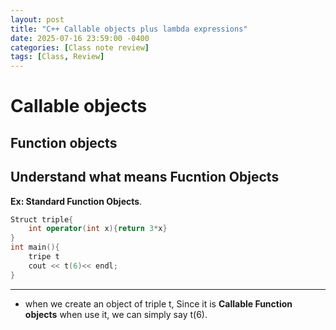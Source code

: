 ```yaml
---
layout: post
title: "C++ Callable objects plus lambda expressions"
date: 2025-07-16 23:59:00 -0400
categories: [Class note review]
tags: [Class, Review]
---
```


# **Callable objects** 

## Function objects

Understand what means Fucntion Objects
---
**Ex: Standard Function Objects**.
```C++
Struct triple{
    int operator(int x){return 3*x}
}
int main(){
    tripe t
    cout << t(6)<< endl;
}
```
---
- when we create an object of triple t, Since it is **Callable Function objects** when use it,  we can simply say t(6).

